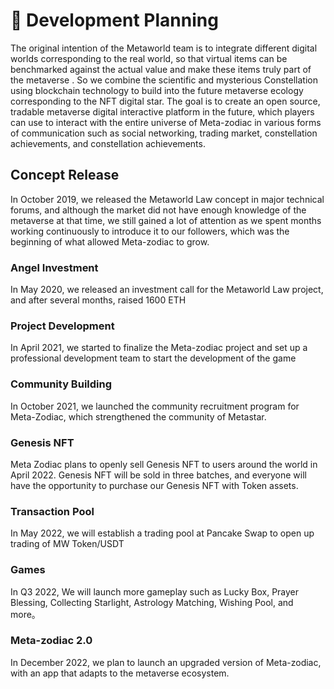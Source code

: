 # 🚀 Development Planning

The original intention of the Metaworld team is to integrate different digital worlds corresponding to the real world, so that virtual items can be benchmarked against the actual value and make these items truly part of the metaverse . So we combine the scientific and mysterious Constellation using blockchain technology to build into the future metaverse ecology corresponding to the NFT digital star. The goal is to create an open source, tradable metaverse digital interactive platform in the future, which players can use to interact with the entire universe of Meta-zodiac in various forms of communication such as social networking, trading market, constellation achievements, and constellation achievements.

## Concept Release

In October 2019, we released the Metaworld Law concept in major technical forums, and although the market did not have enough knowledge of the metaverse at that time, we still gained a lot of attention as we spent months working continuously to introduce it to our followers, which was the beginning of what allowed Meta-zodiac to grow.

### Angel Investment

In May 2020, we released an investment call for the Metaworld Law project, and after several months, raised 1600 ETH

### Project Development

In April 2021, we started to finalize the Meta-zodiac project and set up a professional development team to start the development of the game

### Community Building

In October 2021, we launched the community recruitment program for Meta-Zodiac, which strengthened the community of Metastar.

### Genesis NFT

Meta Zodiac plans to openly sell Genesis NFT to users around the world in April 2022. Genesis NFT will be sold in three batches, and everyone will have the opportunity to purchase our Genesis NFT with Token assets.

### Transaction Pool

In May 2022, we will establish a trading pool at Pancake Swap to open up trading of MW Token/USDT

### Games

In Q3 2022, We will launch more gameplay such as Lucky Box, Prayer Blessing, Collecting Starlight, Astrology Matching, Wishing Pool, and more。

### Meta-zodiac 2.0

In December 2022, we plan to launch an upgraded version of Meta-zodiac, with an app that adapts to the metaverse ecosystem.
